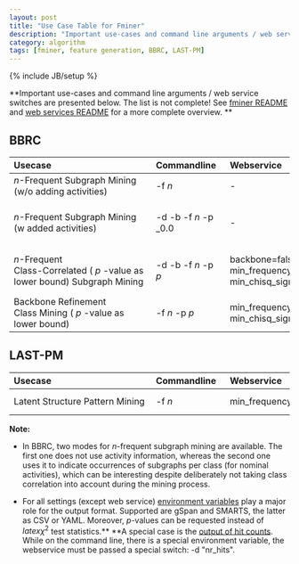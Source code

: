 ```yaml
---
layout: post
title: "Use Case Table for Fminer"
description: "Important use-cases and command line arguments / web service switches are presented below. The list is not complete! See [fminer README](https://github.com/amaunz/fminer2/blob/master/fminer/README) and [web services README](http://github.com/opentox/algorithm) for a more complete overview."
category: algorithm
tags: [fminer, feature generation, BBRC, LAST-PM]
---
```

{% include JB/setup %}

**Important use-cases and command line arguments / web service switches are presented below. The list is not complete! See [fminer README](https://github.com/amaunz/fminer2/blob/master/fminer/README) and [web services README](http://github.com/opentox/algorithm) for a more complete overview.
**


## BBRC


|Usecase&nbsp;&nbsp;&nbsp;&nbsp;&nbsp;&nbsp;&nbsp;&nbsp;&nbsp;&nbsp;&nbsp;&nbsp;&nbsp;&nbsp;&nbsp;&nbsp;&nbsp;&nbsp;&nbsp;&nbsp;&nbsp;&nbsp;&nbsp;&nbsp;&nbsp;&nbsp;&nbsp;&nbsp;&nbsp;&nbsp;&nbsp;&nbsp;&nbsp;&nbsp;&nbsp;&nbsp;&nbsp;&nbsp;&nbsp;&nbsp;|Commandline&nbsp;&nbsp;|Webservice&nbsp;&nbsp;&nbsp;&nbsp;&nbsp;&nbsp;&nbsp;&nbsp;&nbsp;&nbsp;&nbsp;&nbsp;&nbsp;&nbsp;&nbsp;&nbsp;&nbsp;&nbsp;&nbsp;&nbsp;&nbsp;&nbsp;&nbsp;&nbsp;&nbsp;|API|
|:-------|:-----------|:----------|:--|
|_n_-Frequent Subgraph Mining (w/o adding activities)|-f _n_|-|SetMinfreq( _n_ )<br />SetChisqActive(false)|
|_n_-Frequent Subgraph Mining (w added activities)|-d -b -f _n_ -p _0.0|-|SetDynamicUpperBound(false)<br /> SetBackbone(false)<br /> SetMinfreq( _n_ )<br /> SetChisqSig( _0.0_ )|
|_n_-Frequent<br /> Class-Correlated ( _p_ -value as lower bound) Subgraph Mining|-d -b -f _n_ -p _p_|backbone=false<br /> min_frequency= _n_<br /> min_chisq_significance= _p_ |SetDynamicUpperBound(false)<br /> SetBackbone(false)<br /> SetMinfreq( _n_ )<br /> SetChisqSig( _p_ )|
|Backbone Refinement Class Mining ( _p_ -value as lower bound)|-f _n_ -p _p_ |min_frequency= _n_<br /> min_chisq_significance= _p_|SetMinfreq( _n_ )<br /> SetChisqSig( _p_ )|



## LAST-PM



|Usecase&nbsp;&nbsp;&nbsp;&nbsp;&nbsp;&nbsp;&nbsp;&nbsp;&nbsp;&nbsp;&nbsp;&nbsp;&nbsp;&nbsp;&nbsp;&nbsp;&nbsp;&nbsp;&nbsp;&nbsp;&nbsp;&nbsp;&nbsp;&nbsp;&nbsp;&nbsp;&nbsp;&nbsp;&nbsp;&nbsp;&nbsp;&nbsp;&nbsp;&nbsp;&nbsp;&nbsp;&nbsp;&nbsp;&nbsp;&nbsp;|Commandline&nbsp;&nbsp;|Webservice&nbsp;&nbsp;&nbsp;&nbsp;&nbsp;&nbsp;&nbsp;&nbsp;&nbsp;&nbsp;&nbsp;&nbsp;&nbsp;&nbsp;&nbsp;&nbsp;&nbsp;&nbsp;&nbsp;&nbsp;&nbsp;&nbsp;&nbsp;&nbsp;&nbsp;|API&nbsp;&nbsp;&nbsp;&nbsp;&nbsp;&nbsp;&nbsp;&nbsp;&nbsp;&nbsp;&nbsp;&nbsp;&nbsp;&nbsp;&nbsp;&nbsp;&nbsp;&nbsp;|
|:-------|:-----------|:----------|:--|
|Latent Structure Pattern Mining|-f _n_ |min_frequency= _n_|SetMinfreq( _n_ )|



**Note:**

	
* In BBRC, two modes for _n_-frequent subgraph mining are available. The first one does not use activity information, whereas the second one uses it to indicate occurrences of subgraphs per class (for nominal activities), which can be interesting despite deliberately not taking class correlation into account during the mining process.

	
* For all settings (except web service) [environment variables](https://raw.github.com/amaunz/fminer2/master/fminer/README) play a major role for the output format. Supported are gSpan and SMARTS, the latter as CSV or YAML. Moreover, _p_-values can be requested instead of $latex \chi^2$ test statistics.** **A special case is the [output of hit counts](http://www.maunz.de/wordpress/opentox/2011/support-calculation-fminer). While on the command line, there is a special environment variable, the webservice must be passed a special switch: -d "nr_hits".


